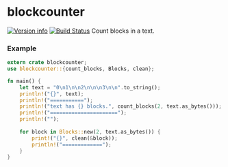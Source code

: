 # blockcounter
[![Version info](https://img.shields.io/crates/v/parallel-gnuplot.svg)](https://crates.io/crates/parallel-gnuplot)
[![Build Status](https://travis-ci.org/kirch7/parallel-gnuplot.svg?branch=master)](https://travis-ci.org/kirch7/parallel-gnuplot)
Count blocks in a text.

### Example

```rust
extern crate blockcounter;
use blockcounter::{count_blocks, Blocks, clean};

fn main() {
    let text = "0\n1\n\n2\n\n\n3\n\n".to_string();
    println!("{}", text);
    println!("===========");
    println!("text has {} blocks.", count_blocks(2, text.as_bytes()));
    println!("======================");
    println!("");
    
    for block in Blocks::new(2, text.as_bytes()) {
        print!("{}", clean(&block));
        println!("=============");
    }
}
```
